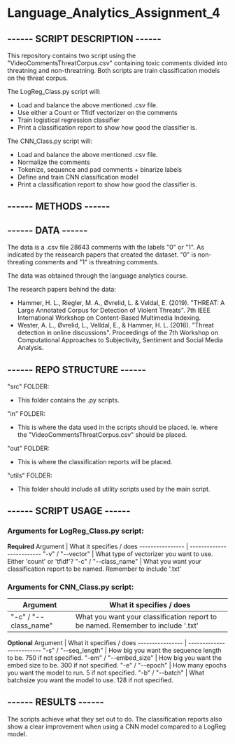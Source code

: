 # Language_Analytics_Assignment_4
## ------ SCRIPT DESCRIPTION ------
This repository contains two script using the "VideoCommentsThreatCorpus.csv" containing toxic comments divided into threatning and non-threatning. Both scripts are train classification models on the threat corpus.

The LogReg_Class.py script will:
- Load and balance the above mentioned .csv file.
- Use either a Count or Tfidf vectorizer on the comments
- Train logistical regression classifier
- Print a classification report to show how good the classifier is.

The CNN_Class.py script will:
- Load and balance the above mentioned .csv file.
- Normalize the comments
- Tokenize, sequence and pad comments + binarize labels
- Define and train CNN classification model
- Print a classification report to show how good the classifier is.

## ------ METHODS ------


## ------ DATA ------
The data is a .csv file 28643 comments with the labels "0" or "1". As indicated by the reasearch papers that created the dataset. "0" is non-threating comments and "1" is threatning comments.

The data was obtained through the language analytics course.

The research papers behind the data:
- Hammer, H. L., Riegler, M. A., Øvrelid, L. & Veldal, E. (2019). "THREAT: A Large Annotated Corpus for Detection of Violent Threats". 7th IEEE International Workshop on Content-Based Multimedia Indexing.
- Wester, A. L., Øvrelid, L., Velldal, E., & Hammer, H. L. (2016). "Threat detection in online discussions". Proceedings of the 7th Workshop on Computational Approaches to Subjectivity, Sentiment and Social Media Analysis.

## ------ REPO STRUCTURE ------
"src" FOLDER:
- This folder contains the .py scripts.

"in" FOLDER:
- This is where the data used in the scripts should be placed. Ie. where the "VideoCommentsThreatCorpus.csv" should be placed.

"out" FOLDER:
- This is where the classification reports will be placed.

"utils" FOLDER:
- This folder should include all utility scripts used by the main script.

## ------ SCRIPT USAGE ------
### Arguments for LogReg_Class.py script:
**Required**
Argument         | What it specifies / does
---------------- | -------------------------
"-v" / "--vector" | What type of vectorizer you want to use. Either 'count' or 'tfidf'?
"-c" / "--class_name" | What you want your classification report to be named. Remember to include '.txt'


### Arguments for CNN_Class.py script:
Argument         | What it specifies / does
---------------- | -------------------------
"-c" / "--class_name" | What you want your classification report to be named. Remember to include '.txt'

**Optional**
Argument         | What it specifies / does
---------------- | -------------------------
"-s" / "--seq_length" | How big you want the sequence length to be. 750 if not specified.
"-em" / "--embed_size" | How big you want the embed size to be. 300 if not specified. 
"-e" / "--epoch" | How many epochs you want the model to run. 5 if not specified.
"-b" / "--batch" | What batchsize you want the model to use. 128 if not specified. 

## ------ RESULTS ------
The scripts achieve what they set out to do. The classification reports also show a clear improvement when using a CNN model compared to a LogReg model. 
